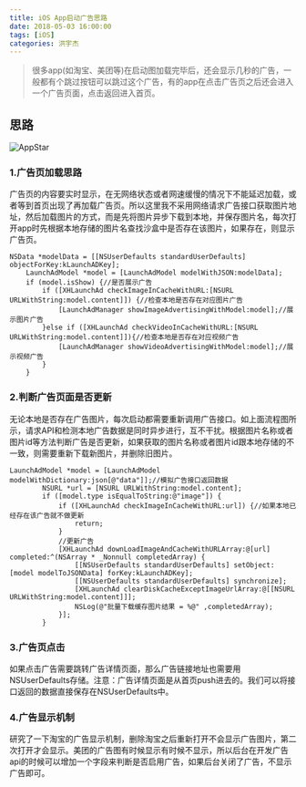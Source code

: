 ```yaml
---
title: iOS App启动广告思路
date: 2018-05-03 16:00:00
tags: [iOS] 
categories: 洪宇杰 
---
```


> 很多app(如淘宝、美团等)在启动图加载完毕后，还会显示几秒的广告，一般都有个跳过按钮可以跳过这个广告，有的app在点击广告页之后还会进入一个广告页面，点击返回进入首页。

## 思路
![AppStar](http://p6dtp90fb.bkt.clouddn.com/AppStar.png)


### 1.广告页加载思路  
广告页的内容要实时显示，在无网络状态或者网速缓慢的情况下不能延迟加载，或者等到首页出现了再加载广告页。所以这里我不采用网络请求广告接口获取图片地址，然后加载图片的方式，而是先将图片异步下载到本地，并保存图片名，每次打开app时先根据本地存储的图片名查找沙盒中是否存在该图片，如果存在，则显示广告页。  

```objc
NSData *modelData = [[NSUserDefaults standardUserDefaults] objectForKey:kLaunchADKey];
    LaunchAdModel *model = [LaunchAdModel modelWithJSON:modelData];
    if (model.isShow) {//是否展示广告
        if ([XHLaunchAd checkImageInCacheWithURL:[NSURL URLWithString:model.content]]) {//检查本地是否存在对应图片广告
            [LaunchAdManager showImageAdvertisingWithModel:model];//展示图片广告
        }else if ([XHLaunchAd checkVideoInCacheWithURL:[NSURL URLWithString:model.content]]){//检查本地是否存在对应视频广告
            [LaunchAdManager showVideoAdvertisingWithModel:model];//展示视频广告
        }
    }

```

### 2.判断广告页面是否更新
无论本地是否存在广告图片，每次启动都需要重新调用广告接口。如上面流程图所示，请求API和检测本地广告数据是同时异步进行，互不干扰。根据图片名称或者图片id等方法判断广告是否更新，如果获取的图片名称或者图片id跟本地存储的不一致，则需要重新下载新图片，并删除旧图片。  

```objc
LaunchAdModel *model = [LaunchAdModel modelWithDictionary:json[@"data"]];//模拟广告接口返回数据
        NSURL *url = [NSURL URLWithString:model.content];
        if ([model.type isEqualToString:@"image"]) {
            if ([XHLaunchAd checkImageInCacheWithURL:url]) {//如果本地已经存在该广告就不做更新
                return;
            }
            //更新广告
            [XHLaunchAd downLoadImageAndCacheWithURLArray:@[url] completed:^(NSArray * _Nonnull completedArray) {
                [[NSUserDefaults standardUserDefaults] setObject:[model modelToJSONData] forKey:kLaunchADKey];
                [[NSUserDefaults standardUserDefaults] synchronize];
                [XHLaunchAd clearDiskCacheExceptImageUrlArray:@[[NSURL URLWithString:model.content]]];
                NSLog(@"批量下载缓存图片结果 = %@" ,completedArray);
            }];
        }
```

### 3.广告页点击
如果点击广告需要跳转广告详情页面，那么广告链接地址也需要用NSUserDefaults存储。注意：广告详情页面是从首页push进去的。我们可以将接口返回的数据直接保存在NSUserDefaults中。

### 4.广告显示机制
研究了一下淘宝的广告显示机制，删除淘宝之后重新打开不会显示广告图片，第二次打开才会显示。美团的广告图有时候显示有时候不显示，所以后台在开发广告api的时候可以增加一个字段来判断是否启用广告，如果后台关闭了广告，不显示广告即可。






